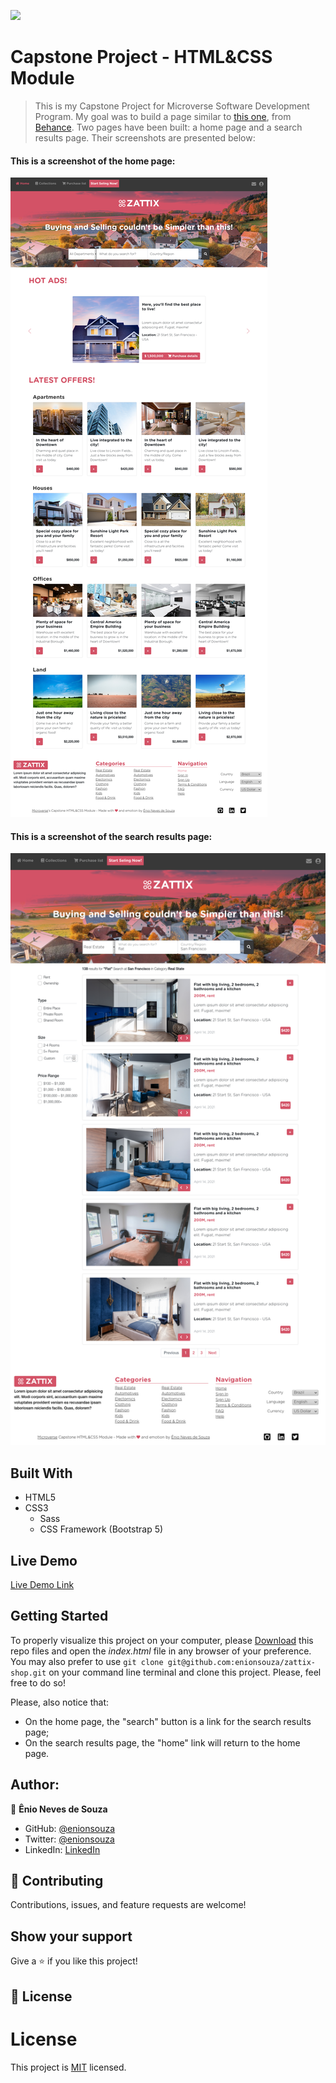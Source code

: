 ![](https://img.shields.io/badge/Microverse-blueviolet)

# Capstone Project - HTML&CSS Module

> This is my Capstone Project for Microverse Software Development Program.
> My goal was to build a page similar to [this one](https://www.behance.net/gallery/24796463/ZATTIX), from [Behance](https://www.behance.net/). Two pages have been built: a home page and a search results page. Their screenshots are presented below:

#### This is a screenshot of the home page:

![screenshot](img/screenshot-home-page.png)

#### This is a screenshot of the search results page:

![screenshot](img/screenshot-search-results-page.png)

## Built With

- HTML5
- CSS3
  - Sass
  - CSS Framework (Bootstrap 5)

## Live Demo

[Live Demo Link](https://enionsouza.github.io/zattix-shop/)

## Getting Started

To properly visualize this project on your computer, please [Download](https://github.com/enionsouza/zattix-shop/archive/refs/heads/main.zip) this repo files and open the _index.html_ file in any browser of your preference. You may also prefer to use `git clone git@github.com:enionsouza/zattix-shop.git` on your command line terminal and clone this project. Please, feel free to do so!

Please, also notice that:

- On the home page, the "search" button is a link for the search results page;
- On the search results page, the "home" link will return to the home page.

## Author:

👤 **Ênio Neves de Souza**

- GitHub: [@enionsouza](https://github.com/enionsouza/)
- Twitter: [@enionsouza](https://twitter.com/enionsouza)
- LinkedIn: [LinkedIn](https://www.linkedin.com/in/enio-neves-de-souza/)

## 🤝 Contributing

Contributions, issues, and feature requests are welcome!

## Show your support

Give a ⭐️ if you like this project!

## 📝 License

# License

This project is [MIT](https://opensource.org/licenses/MIT) licensed.

